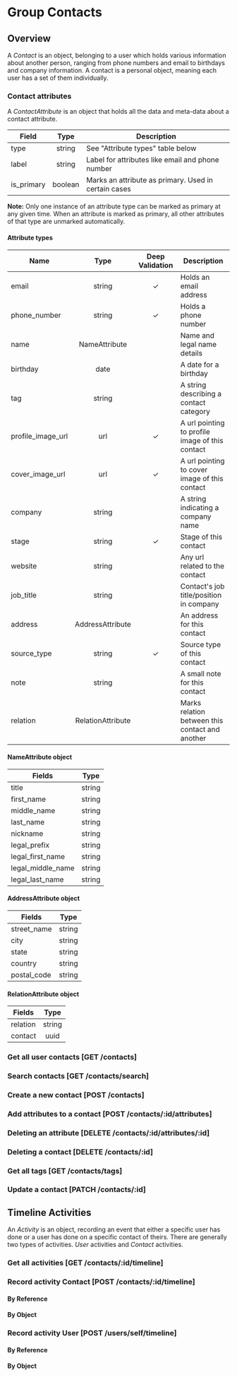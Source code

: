 # Group Contacts

## Overview
A _Contact_ is an object, belonging to a user which holds various information about another person, ranging
from phone numbers and email to birthdays and company information. A contact is a personal object, meaning
each user has a set of them individually.

### Contact attributes
A _ContactAttribute_ is an object that holds all the data and meta-data about a contact attribute.

Field       | Type      | Description
------------|:---------:|-------------------------------------------------
type        | string    | See "Attribute types" table below
label       | string    | Label for attributes like email and phone number
is_primary  | boolean   | Marks an attribute as primary. Used in certain cases

**Note:** Only one instance of an attribute type can be marked as primary at any given time. When an attribute is marked as primary, all other attributes of that type are unmarked automatically.

#### Attribute types

Name                  | Type                | Deep Validation | Description
--------------------- | :-----------------: | :--------------:| ----------
email                 |    string           |       ✓         | Holds an email address
phone_number          |    string           |       ✓         | Holds a phone number
name                  |    NameAttribute    |                 | Name and legal name details
birthday              |    date             |                 | A date for a birthday
tag                   |    string           |                 | A string describing a contact category
profile_image_url     |    url              |       ✓         | A url pointing to profile image of this contact
cover_image_url       |    url              |       ✓         | A url pointing to cover image of this contact
company               |    string           |                 | A string indicating a company name
stage                 |    string           |       ✓         | Stage of this contact
website               |    string           |                 | Any url related to the contact
job_title             |    string           |                 | Contact's job title/position in company
address               |    AddressAttribute |                 | An address for this contact
source_type           |    string           |       ✓         | Source type of this contact
note                  |    string           |                 | A small note for this contact
relation              |  RelationAttribute  |                 | Marks relation between this contact and another

#### NameAttribute object

Fields              | Type      |
--------------------|:---------:|
title               | string    |
first_name          | string    |
middle_name         | string    |
last_name           | string    |
nickname            | string    |
legal_prefix        | string    |
legal_first_name    | string    |
legal_middle_name   | string    |
legal_last_name     | string    |

#### AddressAttribute object

Fields              | Type   |
--------------------|:------:|
street_name         | string |
city                | string |
state               | string |
country             | string |
postal_code         | string |

#### RelationAttribute object

Fields   | Type   |
---------|:------:|
relation | string |
contact  | uuid   |

### Get all user contacts [GET /contacts]
<!-- include(tests/contact/getContacts.md) -->

### Search contacts [GET /contacts/search]
<!-- include(tests/contact/search.md) -->

### Create a new contact [POST /contacts]
<!-- include(tests/contact/create.md) -->

### Add attributes to a contact [POST /contacts/:id/attributes]
<!-- include(tests/contact/addAttribute.md) -->

### Deleting an attribute [DELETE /contacts/:id/attributes/:id]
<!-- include(tests/contact/removeAttribute.md) -->

### Deleting a contact [DELETE /contacts/:id]
<!-- include(tests/contact/deleteContact.md) -->

### Get all tags [GET /contacts/tags]
<!-- include(tests/contact/getAllTags.md) -->

### Update a contact [PATCH /contacts/:id]
<!-- include(tests/contact/updateContact.md) -->

## Timeline Activities
An _Activity_ is an object, recording an event that either a specific user has done or a user has done on a specific contact of theirs. There are generally two types of activities. *User* activities and *Contact* activities.

### Get all activities [GET /contacts/:id/timeline]
<!-- include(tests/contact/getTimeline.md) -->

### Record activity Contact [POST /contacts/:id/timeline]

#### By Reference
<!-- include(tests/contact/addActivityReference.md) -->

#### By Object
<!-- include(tests/contact/addActivityObject.md) -->

### Record activity User [POST /users/self/timeline]

#### By Reference
<!-- include(tests/contact/addActivityReferenceForUser.md) -->

#### By Object
<!-- include(tests/contact/addActivityObjectForUser.md) -->
